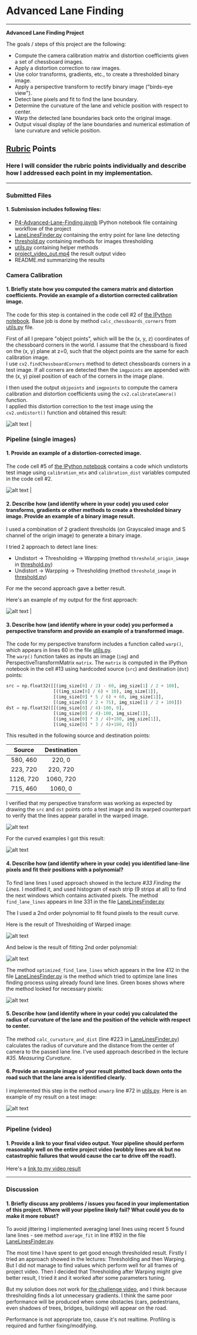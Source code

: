 # **Advanced Lane Finding** 

---

**Advanced Lane Finding Project**

The goals / steps of this project are the following:

* Compute the camera calibration matrix and distortion coefficients given a set of chessboard images.
* Apply a distortion correction to raw images.
* Use color transforms, gradients, etc., to create a thresholded binary image.
* Apply a perspective transform to rectify binary image ("birds-eye view").
* Detect lane pixels and fit to find the lane boundary.
* Determine the curvature of the lane and vehicle position with respect to center.
* Warp the detected lane boundaries back onto the original image.
* Output visual display of the lane boundaries and numerical estimation of lane curvature and vehicle position.

[//]: # (Image References)

[calibration2]: ./output_images/calibration2.jpg "Chessboard"
[undistort_output]: ./output_images/undistort_output.png "Undistorted"
[undistort_test_img]: ./output_images/undistort_test_img.png "Undistorted Test Image"
[test_img2_thresholded]: ./output_images/test_img2_thresholded.png "Thresholded Test Image 2"
[test_img2_thresholded_gray]: ./output_images/test_img2_thresholded_gray.png "Gray Thresholded Test Image 2"
[warped_output]: ./output_images/warped_output.png "Warped"
[test_img2_warped]: ./output_images/test_img2_warped.png "Warped Test Image 2"
[test_img2_warped_thresholded]: ./output_images/test_img2_warped_thresholded.png "Warped and Thresholded Test Image 2"
[test_img2_fit]: ./output_images/test_img2_fit.png "2-nd Polynomial fit on Test Image 2"
[test_img2_fit_opt]: ./output_images/test_img2_fit_opt.png "2-nd Polynomial fit optimized method"
[test_img2_unwarp]: /output_images/test_img2_unwarp.png "Unwarp Test Image 2 with rendered found lane line"

[image2]: ./test_images/test1.jpg "Road Transformed"
[image3]: ./examples/binary_combo_example.jpg "Binary Example"
[image4]: ./examples/warped_straight_lines.jpg "Warp Example"
[image5]: ./examples/color_fit_lines.jpg "Fit Visual"
[image6]: ./examples/example_output.jpg "Output"
[video1]: ./project_video.mp4 "Video"

## [Rubric](https://review.udacity.com/#!/rubrics/571/view) Points

### Here I will consider the rubric points individually and describe how I addressed each point in my implementation.  

---

### Submitted Files

#### 1. Submission includes following files:

* [P4-Advanced-Lane-Finding.ipynb](P4-Advanced-Lane-Finding.ipynb) IPython notebook file containing workflow of the project
* [LaneLinesFinder.py](LaneLinesFinder.py) containing the entry point for lane line detecting
* [threshold.py](threshold.py) containing methods for images thresholding
* [utils.py](utils.py) containing helper methods
* [project_video_out.mp4](project_video_out.mp4) the result output video
* README.md summarizing the results


### Camera Calibration

#### 1. Briefly state how you computed the camera matrix and distortion coefficients. Provide an example of a distortion corrected calibration image.

The code for this step is contained in the code cell #2 of [the IPython notebook](P4-Advanced-Lane-Finding.ipynb).
Base job is done by method `calc_chessboards_corners` from [utils.py](utils.py) file.

First of all I prepare "object points", which will be the (x, y, z) coordinates of the chessboard corners in the world. 
I assume that the chessboard is fixed on the (x, y) plane at z=0, such that the object points are the same for each calibration image.  
I use `cv2.findChessboardCorners` method to detect chessboards corners in a test image.
If all corners are detected then the `imgpoints` are appended with the (x, y) pixel position of each of the corners in the image plane.

I then used the output `objpoints` and `imgpoints` to compute the camera calibration and distortion coefficients using the `cv2.calibrateCamera()` function.  
I applied this distortion correction to the test image using the `cv2.undistort()` function and obtained this result: 


![alt text][undistort_output] |


### Pipeline (single images)

#### 1. Provide an example of a distortion-corrected image.

The code cell #5 of [the IPython notebook](P4-Advanced-Lane-Finding.ipynb) contains a code which undistorts test image using `calibration_mtx` and `calibration_dist` variables computed in the code cell #2.


![alt text][undistort_test_img] |


#### 2. Describe how (and identify where in your code) you used color transforms, gradients or other methods to create a thresholded binary image.  Provide an example of a binary image result.

I used a combination of 2 gradient thresholds (on Grayscaled image and S channel of the origin image) 
to generate a binary image.

I tried 2 approach to detect lane lines:
* Undistort -> Thresholding -> Warpping (method `threshold_origin_image` in [threshold.py](threshold.py))
* Undistort -> Warpping -> Thresholding (method `threshold_image` in [threshold.py](threshold.py))

For me the second approach gave a better result.
  
Here's an example of my output for the first approach:

![alt text][test_img2_thresholded_gray] |


#### 3. Describe how (and identify where in your code) you performed a perspective transform and provide an example of a transformed image.

The code for my perspective transform includes a function called `warp()`, which appears in lines 60 in the file [utils.py](utils.py).  
The `warp()` function takes as inputs an image (`img`) and PerspectiveTransformMatrix `matrix`.
The `matrix` is computed in the IPython notebook in the cell #13 using hardcoded source (`src`) and destination (`dst`) points:

```python
src = np.float32([[(img_size[0] / 2) - 60, img_size[1] / 2 + 100],
                  [((img_size[0] / 6) + 10), img_size[1]],
                  [(img_size[0] * 5 / 6) + 60, img_size[1]],
                  [(img_size[0] / 2 + 75), img_size[1] / 2 + 100]])
dst = np.float32([[(img_size[0] / 4)-100, 0],
                  [(img_size[0] / 4)-100, img_size[1]],
                  [(img_size[0] * 3 / 4)+100, img_size[1]],
                  [(img_size[0] * 3 / 4)+100, 0]])
```

This resulted in the following source and destination points:

| Source        | Destination   | 
|:-------------:|:-------------:| 
| 580, 460      | 220, 0        | 
| 223, 720      | 220, 720      |
| 1126, 720     | 1060, 720      |
| 715, 460      | 1060, 0        |

I verified that my perspective transform was working as expected by drawing the `src` and `dst` points onto a test image and its warped counterpart to verify that the lines appear parallel in the warped image.

![alt text][warped_output]

For the curved examples I got this result:

![alt text][test_img2_warped]


#### 4. Describe how (and identify where in your code) you identified lane-line pixels and fit their positions with a polynomial?

To find lane lines I used approach showed in the lecture *#33 Finding the Lines*.
I modified it, and used histogram of each strip (9 strips at all) to find the next windows which contains activated pixels.
The method `find_lane_lines` appears in line 331 in the file [LaneLinesFinder.py](LaneLinesFinder.py)

The I used a 2nd order polynomial to fit found pixels to the result curve.

Here is the result of Thresholding of Warped image:

![alt text][test_img2_warped_thresholded]


And below is the result of fitting 2nd order polynomial:


![alt text][test_img2_fit]


The method `optimized_find_lane_lines` which appears in the line 412 in the file [LaneLinesFinder.py](LaneLinesFinder.py)
is the method which tried to optimize lane lines finding process using already found lane lines.
Green boxes shows where the method looked for necessary pixels:

![alt text][test_img2_fit_opt]

#### 5. Describe how (and identify where in your code) you calculated the radius of curvature of the lane and the position of the vehicle with respect to center.

The method `calc_curvature_and_dist` (line #223 in [LaneLinesFinder.py](LaneLinesFinder.py)) calculates the radius of curvature and the distance from the center of camera to the passed lane line.
I've used approach described in the lecture *#35. Measuring Curvature*.


#### 6. Provide an example image of your result plotted back down onto the road such that the lane area is identified clearly.

I implemented this step in the method `unwarp` line #72 in [utils.py](utils.py). 
Here is an example of my result on a test image:

![alt text][test_img2_unwarp]

---

### Pipeline (video)

#### 1. Provide a link to your final video output.  Your pipeline should perform reasonably well on the entire project video (wobbly lines are ok but no catastrophic failures that would cause the car to drive off the road!).

Here's a [link to my video result](./project_video_out.mp4)

---

### Discussion

#### 1. Briefly discuss any problems / issues you faced in your implementation of this project.  Where will your pipeline likely fail?  What could you do to make it more robust?

To avoid jittering I implemented averaging lanel lines using recent 5 found lane lines - see method `average_fit` in line #192 in the file [LaneLinesFinder.py](LaneLinesFinder.py).

The most time I have spent to get good enough thresholded result.
Firstly I tried an approach showed in the lectures: Thresholding and then Warping.
But I did not manage to find values which perform well for all frames of project video.
Then I decided that Thresholding after Warping might give better result, I tried it and it worked after some parameters tuning.

But my solution does not work for [the challenge video](./challenge_video_out.mp4), and I think because thresholding finds a lot unnecessary gradients.
I think the same poor performance will be produced when some obstacles (cars, pedestrians, even shadows of trees, bridges, buildings) will appear on the road.

Performance is not appropriate too, cause it's not realtime. Profiling is required and further fixing/modifying.
